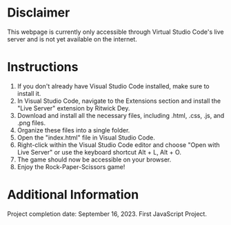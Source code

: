 # Disclaimer
This webpage is currently only accessible through Virtual Studio Code's live server and is not yet available on the internet.
# Instructions 
1. If you don't already have Visual Studio Code installed, make sure to install it.
2. In Visual Studio Code, navigate to the Extensions section and install the "Live Server" extension by Ritwick Dey.
3. Download and install all the necessary files, including .html, .css, .js, and .png files.
4. Organize these files into a single folder.
5. Open the "index.html" file in Visual Studio Code.
6. Right-click within the Visual Studio Code editor and choose "Open with Live Server" or use the keyboard shortcut Alt + L, Alt + O.
7. The game should now be accessible on your browser.
8. Enjoy the Rock-Paper-Scissors game!
# Additional Information
Project completion date: September 16, 2023.
First JavaScript Project.
